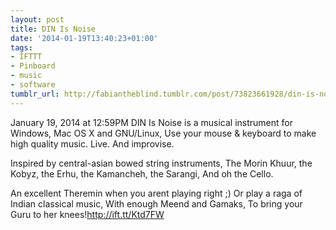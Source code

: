 ```yaml
---
layout: post
title: DIN Is Noise
date: '2014-01-19T13:40:23+01:00'
tags:
- IFTTT
- Pinboard
- music
- software
tumblr_url: http://fabiantheblind.tumblr.com/post/73823661928/din-is-noise
---
```

January 19, 2014 at 12:59PM
DIN Is Noise is a musical instrument for Windows, Mac OS X and GNU/Linux,
Use your mouse & keyboard to make high quality music.
Live.
And improvise.

Inspired by central-asian bowed string instruments,
The Morin Khuur, the Kobyz, the Erhu, the Kamancheh, the Sarangi,
And oh the Cello.

An excellent Theremin when you arent playing right ;) 
Or play a raga of Indian classical music,
With enough Meend and Gamaks,
To bring your Guru to her knees!http://ift.tt/Ktd7FW

